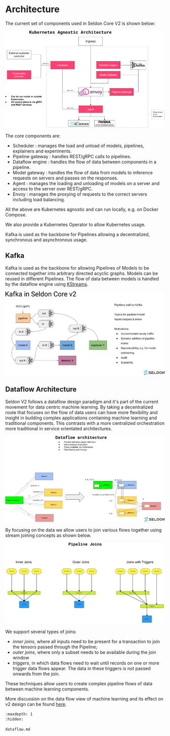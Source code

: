 # Architecture

The current set of components used in Seldon Core V2 is shown below:

![architecture](../images/architecture.png)

The core components are:

 * Scheduler : manages the load and unload of models, pipelines, explainers and experiments.
 * Pipeline gateway : handles REST/gRPC calls to pipelines.
 * Dataflow engine : handles the flow of data between components in a pipeline.
 * Model gateway : handles the flow of data from models to inference requests on servers and passes on the responses.
 * Agent : manages the loading and unloading of models on a server and access to the server over REST/gRPC.
 * Envoy : manages the proxying of requests to the correct servers including load balancing.

All the above are Kubernetes agnostic and can run locally, e.g. on Docker Compose.

We also provide a Kubernetes Operator to allow Kubernetes usage.

Kafka is used as the backbone for Pipelines allowing a decentralized, synchronous and asynchronous usage.

## Kafka

Kafka is used as the backbone for allowing Pipelines of Models to be connected together into arbitrary directed acyclic graphs. Models can be reused in different Pipelines. The flow of data between models is handled by the dataflow engine using [KStreams](https://docs.confluent.io/platform/current/streams/concepts.html).

![kafka](../images/kafka.png)

## Dataflow Architecture

Seldon V2 follows a dataflow design paradigm and it's part of the current movement for data centric machine learning. By taking a decentralized route that focuses on the flow of data users can have more flexibility and insight in building complex applications containing machine learning and traditional components. This contrasts with a more centralized orchestration more traditional in service orientated architectures.

![dataflow](../images/dataflow.png)

By focusing on the data we allow users to join various flows together using stream joining concepts as shown below.

![joins](../images/joins.png)

We support several types of joins:
 * _inner joins_, where all inputs need to be present for a transaction to join the tensors passed through the Pipeline;
 * _outer joins_, where only a subset needs to be available during the join window
 * _triggers_, in which data flows need to wait until records on one or more trigger data flows appear. The data in these triggers is not passed onwards from the join.

These techniques allow users to create complex pipeline flows of data between machine learning components.

More discussion on the data flow view of machine learning and its effect on v2 design can be found [here](dataflow.md).

```{toctree}
:maxdepth: 1
:hidden:

dataflow.md
```